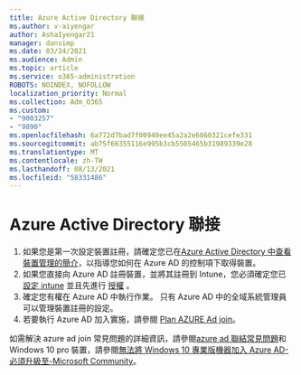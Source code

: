 ```yaml
---
title: Azure Active Directory 聯接
ms.author: v-aiyengar
author: AshaIyengar21
manager: dansimp
ms.date: 03/24/2021
ms.audience: Admin
ms.topic: article
ms.service: o365-administration
ROBOTS: NOINDEX, NOFOLLOW
localization_priority: Normal
ms.collection: Adm_O365
ms.custom:
- "9003257"
- "9890"
ms.openlocfilehash: 6a772d7bad7f00940ee45a2a2e6860321cefe331
ms.sourcegitcommit: ab75f66355116e995b3cb5505465b31989339e28
ms.translationtype: MT
ms.contentlocale: zh-TW
ms.lasthandoff: 08/13/2021
ms.locfileid: "58331486"
---
```

# <a name="azure-active-directory-join"></a>Azure Active Directory 聯接

1. 如果您是第一次設定裝置註冊，請確定您已在[Azure Active Directory 中查看裝置管理的簡介](https://docs.microsoft.com/azure/active-directory/devices/overview)，以指導您如何在 Azure AD 的控制項下取得裝置。 
1. 如果您直接向 Azure AD 註冊裝置，並將其註冊到 Intune，您必須確定您已 [設定 intune](https://docs.microsoft.com/mem/intune/enrollment/device-enrollment) 並且先進行 [授權](https://docs.microsoft.com/mem/intune/fundamentals/licenses-assign) 。
1. 確定您有權在 Azure AD 中執行作業。 只有 Azure AD 中的全域系統管理員可以管理裝置註冊的設定。
1. 若要執行 Azure AD 加入實施，請參閱 [Plan AZURE Ad join](https://docs.microsoft.com/azure/active-directory/devices/azureadjoin-plan)。

如需解決 azure ad join 常見問題的詳細資訊，請參閱[azure ad 聯結常見問題](https://docs.microsoft.com/azure/active-directory/devices/faq)和 Windows 10 pro 裝置，請參閱[無法將 Windows 10 專業版機器加入 Azure AD-必須升級至-Microsoft Community](https://answers.microsoft.com/en-us/msoffice/forum/msoffice_install-mso_win10-mso_365hp/unable-to-join-windows-10-pro-machine-to-azure-ad/abb1ca7d-b317-45ec-a628-e1c10eae2900)。
